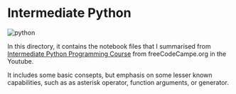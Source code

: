# Intermediate Python

![python](https://user-images.githubusercontent.com/45530179/218249166-3194094e-a21d-47a9-882e-7a837580a3e2.jpg)

In this directory, it contains the notebook files that I summarised from 
[Intermediate Python Programming Course](https://www.youtube.com/watch?v=HGOBQPFzWKo) 
from freeCodeCampe.org in the Youtube.

It includes some basic consepts, but emphasis on some lesser known capabilities, 
such as as asterisk operator, function arguments, or generator.